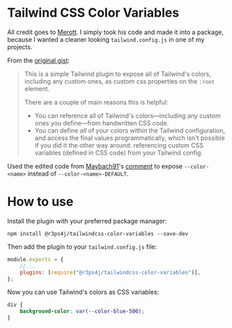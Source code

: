 # Tailwind CSS Color Variables

All credit goes to [Merott](https://github.com/Merott). I simply took his code and made it into a package, because I wanted a cleaner looking `tailwind.config.js` in one of my projects.

From the [original gist](https://gist.github.com/Merott/d2a19b32db07565e94f10d13d11a8574):

> This is a simple Tailwind plugin to expose all of Tailwind's colors, including any custom ones, as custom css properties on the `:root` element.
>
> There are a couple of main reasons this is helpful:
>
> -   You can reference all of Tailwind's colors—including any custom ones you define—from handwritten CSS code.
> -   You can define _all_ of your colors within the Tailwind configuration, and access the final values programmatically, which isn't possible if you did it the other way around: referencing custom CSS variables (defined in CSS code) from your Tailwind config.

Used the edited code from [Maybach91](https://github.com/Maybach91)'s [comment](https://gist.github.com/Merott/d2a19b32db07565e94f10d13d11a8574?permalink_comment_id=4194451#gistcomment-4194451) to expose `--color-<name>` instead of `--color-<name>-DEFAULT`.

# How to use

Install the plugin with your preferred package manager:

```
npm install @r3ps4j/tailwindcss-color-variables --save-dev
```

Then add the plugin to your `tailwind.config.js` file:

```js
module.exports = {
	//...
	plugins: [require("@r3ps4j/tailwindcss-color-variables")],
};
```

Now you can use Tailwind's colors as CSS variables:

```css
div {
	background-color: var(--color-blue-500);
}
```
